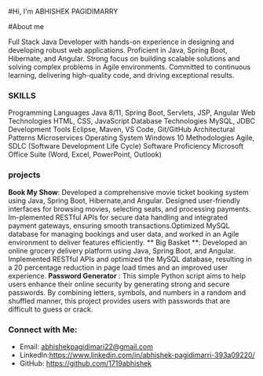 #Hi, I'm ABHISHEK PAGIDIMARRY

#About me

Full Stack Java Developer with hands-on experience in designing and developing robust web applications. Proficient in
Java, Spring Boot, Hibernate, and Angular. Strong focus on building scalable solutions and solving complex problems
in Agile environments. Committed to continuous learning, delivering high-quality code, and driving exceptional
results.

### SKILLS
Programming Languages Java 8/11, Spring Boot, Servlets, JSP, Angular
Web Technologies HTML, CSS, JavaScript
Database Technologies MySQL, JDBC
Development Tools Eclipse, Maven, VS Code, Git/GitHub
Architectural Patterns Microservices
Operating System Windows 10
Methodologies Agile, SDLC (Software Development Life Cycle)
Software Proficiency Microsoft Office Suite (Word, Excel, PowerPoint, Outlook)


### projects
**Book My Show**: Developed a comprehensive movie ticket booking system using Java, Spring Boot, Hibernate,and Angular. Designed user-friendly interfaces for browsing movies, selecting seats, and processing payments. Im-plemented RESTful APIs for secure data handling and integrated payment gateways, ensuring smooth transactions.Optimized MySQL database for managing bookings and user data, and worked in an Agile environment to deliver features efficiently.
** Big Basket **: Developed an online grocery delivery platform using Java, Spring Boot, and Angular. Implemented RESTful APIs and optimized the MySQL database, resulting in a 20 percentage reduction in page load times and an improved user experience.
**Password Generator** : This simple Python script aims to help users enhance their online security by generating strong and secure passwords. By combining letters, symbols, and numbers in a random and shuffled manner, this project provides users with passwords that are difficult to guess or crack.



### Connect with Me:

- Email: abhishekpagidimari22@gmail.com
- LinkedIn:https://www.linkedin.com/in/abhishek-pagidimarri-393a09220/
- GitHub: https://github.com/1719abhishek



